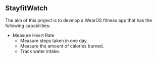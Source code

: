 ## StayfitWatch
The aim of this project is to develop a WearOS fitness app that has the following capabilities:

- Measure Heart Rate
   - Measure steps taken in one day.
   - Measure the amount of calories burned.
   - Track water intake.
